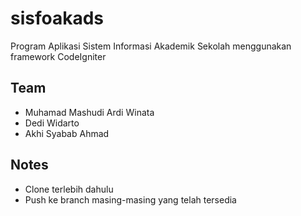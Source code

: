 # sisfoakads

Program Aplikasi Sistem Informasi Akademik Sekolah menggunakan framework CodeIgniter

## Team

* Muhamad Mashudi Ardi Winata 
* Dedi Widarto
* Akhi Syabab Ahmad

## Notes

* Clone terlebih dahulu
* Push ke branch masing-masing yang telah tersedia

